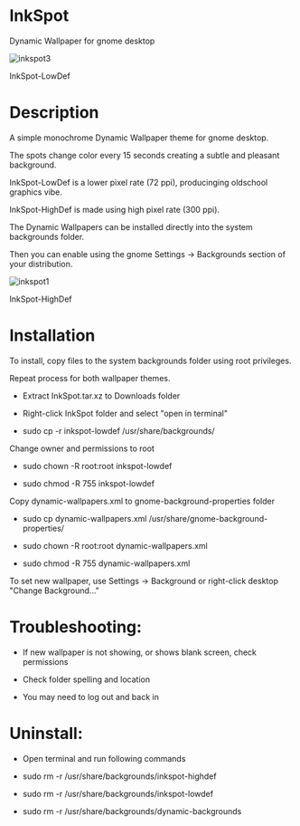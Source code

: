 # InkSpot
Dynamic Wallpaper for gnome desktop

![inkspot3](https://github.com/user-attachments/assets/5ab215c3-5bc4-4808-a9e7-ad0f12642cd3)

InkSpot-LowDef

# Description
A simple monochrome Dynamic Wallpaper theme for gnome desktop.

The spots change color every 15 seconds creating a subtle and pleasant background.

InkSpot-LowDef is a lower pixel rate (72 ppi), producinging oldschool graphics vibe.

InkSpot-HighDef is made using high pixel rate (300 ppi).

The Dynamic Wallpapers can be installed directly into the system backgrounds folder.

Then you can enable using the gnome Settings -> Backgrounds section of your distribution. 

![inkspot1](https://github.com/user-attachments/assets/532ac8fe-bf9a-47fa-8865-911eb9ece1f5)

InkSpot-HighDef

# Installation
To install, copy files to the system backgrounds folder using root privileges.

Repeat process for both wallpaper themes.

 - Extract InkSpot.tar.xz to Downloads folder
 
 - Right-click InkSpot folder and select "open in terminal"
 
 - sudo cp -r inkspot-lowdef /usr/share/backgrounds/

  
Change owner and permissions to root

 - sudo chown -R root:root inkspot-lowdef
 
 - sudo chmod -R 755 inkspot-lowdef

 
Copy dynamic-wallpapers.xml to gnome-background-properties folder

 - sudo cp dynamic-wallpapers.xml /usr/share/gnome-background-properties/
 
 - sudo chown -R root:root dynamic-wallpapers.xml
 
 - sudo chmod -R 755 dynamic-wallpapers.xml
 
 
To set new wallpaper, use Settings -> Background or right-click desktop "Change Background..."


# Troubleshooting:

 - If new wallpaper is not showing, or shows blank screen, check permissions
 
 - Check folder spelling and location
 
 - You may need to log out and back in

# Uninstall:

 - Open terminal and run following commands
 
 - sudo rm -r /usr/share/backgrounds/inkspot-highdef
 
 - sudo rm -r /usr/share/backgrounds/inkspot-lowdef
 
 - sudo rm -r /usr/share/backgrounds/dynamic-backgrounds
 

